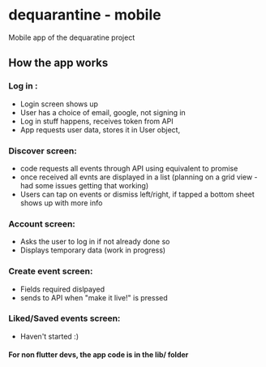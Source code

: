 # dequarantine - mobile

Mobile app of the dequaratine project  

## How the app works

### Log in :

- Login screen shows up 
- User has a choice of email, google, not signing in 
- Log in stuff happens, receives token from API 
- App requests user data, stores it in User object,


### Discover screen:

- code requests all events through API using equivalent to promise 
- once received all evnts are displayed in a list (planning on a grid view - had some issues getting that working) 
- Users can tap on events or dismiss left/right, if tapped a bottom sheet shows up with more info


### Account screen:

- Asks the user to log in if not already done so
- Displays temporary data (work in progress)

### Create event screen:

- Fields required dislpayed
- sends to API when "make it live!" is pressed

### Liked/Saved events screen:

- Haven't started :)


#### For non flutter devs, the app code is in the lib/ folder
